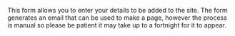 This form allows you to enter your details to be added to the site. The form generates an email that can be used to make a page, however the process is manual so please be patient it may take up to a fortnight for it to appear.

<!-- <div style="position: relative; height:100vh; overflow:auto;"> 
  <iframe 
    src="https://app.formbricks.com/s/clyrt8on8000az6yap6ijs7lw?embed=true" 
    frameborder="0" style="position: absolute; left:0; top:0; width:100%; height:100%; border:0;">
  </iframe>
</div> -->
